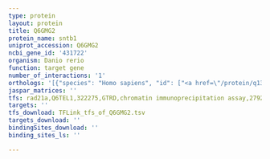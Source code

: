 ```yaml
---
type: protein
layout: protein
title: Q6GMG2
protein_name: sntb1
uniprot_accession: Q6GMG2
ncbi_gene_id: '431722'
organism: Danio rerio
function: target gene
number_of_interactions: '1'
orthologs: '[{"species": "Homo sapiens", "id": ["<a href=\"/protein/q13884\">Q13884</a>"]}, {"species": "Mus musculus", "id": ["<a href=\"/protein/q99l88\">Q99L88</a>"]}, {"species": "Rattus norvegicus", "id": ["<a href=\"/protein/d3zwc6\">D3ZWC6</a>"]}, {"species": "Drosophila melanogaster", "id": ["<a href=\"/protein/q9vny2\">Q9VNY2</a>"]}, {"species": "Caenorhabditis elegans", "id": ["<a href=\"/protein/q93646\">Q93646</a>"]}]'
jaspar_matrices: ''
tfs: rad21a,Q6TEL1,322275,GTRD,chromatin immunoprecipitation assay,27924024%5Buid%5D,No
targets: ''
tfs_download: TFLink_tfs_of_Q6GMG2.tsv
targets_download: ''
bindingSites_download: ''
binding_sites_ls: ''

---
```

